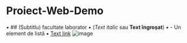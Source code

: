 # Proiect-Web-Demo
▪ ## (Subtitlu) facultate laborator
▪ (*Text italic* sau **Text îngroșat**)
▪ - Un element de listă
▪ [Text link](https://adresa.url)
 ![image](D:\Laborator_Agughioaiei_Marcel\Proiect_Web\OIP.webp "Thumbs up")
